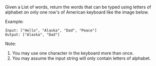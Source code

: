 Given a List of words, return the words that can be typed using letters of alphabet on only one row's of American keyboard like the image below.

Example:
```
Input: ["Hello", "Alaska", "Dad", "Peace"]
Output: ["Alaska", "Dad"]
```

Note:

1. You may use one character in the keyboard more than once.
2. You may assume the input string will only contain letters of alphabet.